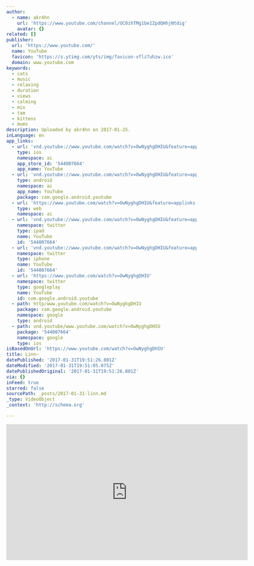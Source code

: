 ```yaml
---
author:
  - name: akr4hn
    url: 'https://www.youtube.com/channel/UC0ihTMg1be1ZpdQHhjNtdig'
    avatar: {}
related: []
publisher:
  url: 'https://www.youtube.com/'
  name: YouTube
  favicon: 'https://s.ytimg.com/yts/img/favicon-vflz7uhzw.ico'
  domain: www.youtube.com
keywords:
  - cats
  - music
  - relaxing
  - duration
  - views
  - calming
  - mix
  - tam
  - kittens
  - mums
description: Uploaded by akr4hn on 2017-01-25.
inLanguage: en
app_links:
  - url: 'vnd.youtube://www.youtube.com/watch?v=OwNyghgDHIU&feature=applinks'
    type: ios
    namespace: ai
    app_store_id: '544007664'
    app_name: YouTube
  - url: 'vnd.youtube://www.youtube.com/watch?v=OwNyghgDHIU&feature=applinks'
    type: android
    namespace: ai
    app_name: YouTube
    package: com.google.android.youtube
  - url: 'https://www.youtube.com/watch?v=OwNyghgDHIU&feature=applinks'
    type: web
    namespace: ai
  - url: 'vnd.youtube://www.youtube.com/watch?v=OwNyghgDHIU&feature=applinks'
    namespace: twitter
    type: ipad
    name: YouTube
    id: '544007664'
  - url: 'vnd.youtube://www.youtube.com/watch?v=OwNyghgDHIU&feature=applinks'
    namespace: twitter
    type: iphone
    name: YouTube
    id: '544007664'
  - url: 'https://www.youtube.com/watch?v=OwNyghgDHIU'
    namespace: twitter
    type: googleplay
    name: YouTube
    id: com.google.android.youtube
  - path: http/www.youtube.com/watch?v=OwNyghgDHIU
    package: com.google.android.youtube
    namespace: google
    type: android
  - path: vnd.youtube/www.youtube.com/watch?v=OwNyghgDHIU
    package: '544007664'
    namespace: google
    type: ios
isBasedOnUrl: 'https://www.youtube.com/watch?v=OwNyghgDHIU'
title: Linn~
datePublished: '2017-01-31T19:51:26.801Z'
dateModified: '2017-01-31T19:51:05.075Z'
datePublishedOriginal: '2017-01-31T19:51:26.801Z'
via: {}
inFeed: true
starred: false
sourcePath: _posts/2017-01-31-linn.md
_type: VideoObject
_context: 'http://schema.org'

---
```

<iframe src="https://cdn.embedly.com/widgets/media.html?src=https%3A%2F%2Fwww.youtube.com%2Fembed%2FOwNyghgDHIU%3Ffeature%3Doembed&amp;url=http%3A%2F%2Fwww.youtube.com%2Fwatch%3Fv%3DOwNyghgDHIU&amp;image=https%3A%2F%2Fi.ytimg.com%2Fvi%2FOwNyghgDHIU%2Fhqdefault.jpg&amp;key=b7d04c9b404c499eba89ee7072e1c4f7&amp;type=text%2Fhtml&amp;schema=youtube" width="640" height="360" scrolling="no" frameborder="0" allowfullscreen="" style=""></iframe>